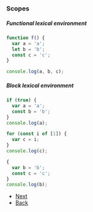 ### Scopes

##### Functional lexical environment

```js
function f() {
  var a = 'a';
  let b = 'b';
  const c = 'c';
}

console.log(a, b, c);
```

##### Block lexical environment

```js
if (true) {
  var a = 'a';
  const b = 'b';
}
console.log(a);

for (const i of [1]) {
  var c = i;
}
console.log(c);

{
  var b = 'b';
  const c = 'c';
}
console.log(b);
```

- [Next](./hoisting.md)
- [Back](./le-6.md)
